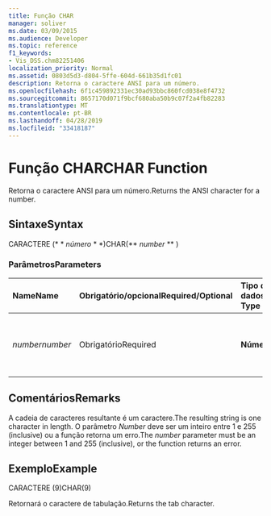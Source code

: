 ```yaml
---
title: Função CHAR
manager: soliver
ms.date: 03/09/2015
ms.audience: Developer
ms.topic: reference
f1_keywords:
- Vis_DSS.chm82251406
localization_priority: Normal
ms.assetid: 0803d5d3-d804-5ffe-604d-661b35d1fc01
description: Retorna o caractere ANSI para um número.
ms.openlocfilehash: 6f1c459892331ec30ad93bbc860fcd038e8f4732
ms.sourcegitcommit: 8657170d071f9bcf680aba50b9c07f2a4fb82283
ms.translationtype: MT
ms.contentlocale: pt-BR
ms.lasthandoff: 04/28/2019
ms.locfileid: "33418187"
---
```

# <a name="char-function"></a><span data-ttu-id="484ea-103">Função CHAR</span><span class="sxs-lookup"><span data-stu-id="484ea-103">CHAR Function</span></span>

<span data-ttu-id="484ea-104">Retorna o caractere ANSI para um número.</span><span class="sxs-lookup"><span data-stu-id="484ea-104">Returns the ANSI character for a number.</span></span>
  
## <a name="syntax"></a><span data-ttu-id="484ea-105">Sintaxe</span><span class="sxs-lookup"><span data-stu-id="484ea-105">Syntax</span></span>

<span data-ttu-id="484ea-106">CARACTERE (\* \* *número* \* \*)</span><span class="sxs-lookup"><span data-stu-id="484ea-106">CHAR(\*\* *number* \*\* )</span></span> 
  
### <a name="parameters"></a><span data-ttu-id="484ea-107">Parâmetros</span><span class="sxs-lookup"><span data-stu-id="484ea-107">Parameters</span></span>

|<span data-ttu-id="484ea-108">**Name**</span><span class="sxs-lookup"><span data-stu-id="484ea-108">**Name**</span></span>|<span data-ttu-id="484ea-109">**Obrigatório/opcional**</span><span class="sxs-lookup"><span data-stu-id="484ea-109">**Required/Optional**</span></span>|<span data-ttu-id="484ea-110">**Tipo de dados**</span><span class="sxs-lookup"><span data-stu-id="484ea-110">**Data Type**</span></span>|<span data-ttu-id="484ea-111">**Descrição**</span><span class="sxs-lookup"><span data-stu-id="484ea-111">**Description**</span></span>|
|:-----|:-----|:-----|:-----|
| <span data-ttu-id="484ea-112">_number_</span><span class="sxs-lookup"><span data-stu-id="484ea-112">_number_</span></span> <br/> |<span data-ttu-id="484ea-113">Obrigatório</span><span class="sxs-lookup"><span data-stu-id="484ea-113">Required</span></span>  <br/> |<span data-ttu-id="484ea-114">**Número**</span><span class="sxs-lookup"><span data-stu-id="484ea-114">**Number**</span></span> <br/> |<span data-ttu-id="484ea-115">O número cujo caractere ANSI você deseja obter.</span><span class="sxs-lookup"><span data-stu-id="484ea-115">The number whose ANSI character you want to get.</span></span>  <br/> |
   
## <a name="remarks"></a><span data-ttu-id="484ea-116">Comentários</span><span class="sxs-lookup"><span data-stu-id="484ea-116">Remarks</span></span>

<span data-ttu-id="484ea-117">A cadeia de caracteres resultante é um caractere.</span><span class="sxs-lookup"><span data-stu-id="484ea-117">The resulting string is one character in length.</span></span> <span data-ttu-id="484ea-118">O parâmetro _Number_ deve ser um inteiro entre 1 e 255 (inclusive) ou a função retorna um erro.</span><span class="sxs-lookup"><span data-stu-id="484ea-118">The  _number_ parameter must be an integer between 1 and 255 (inclusive), or the function returns an error.</span></span> 
  
## <a name="example"></a><span data-ttu-id="484ea-119">Exemplo</span><span class="sxs-lookup"><span data-stu-id="484ea-119">Example</span></span>

<span data-ttu-id="484ea-120">CARACTERE (9)</span><span class="sxs-lookup"><span data-stu-id="484ea-120">CHAR(9)</span></span> 
  
<span data-ttu-id="484ea-121">Retornará o caractere de tabulação.</span><span class="sxs-lookup"><span data-stu-id="484ea-121">Returns the tab character.</span></span> 
  

